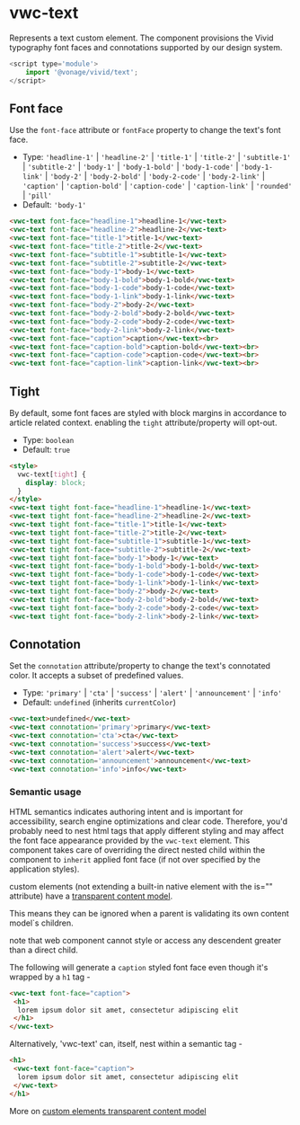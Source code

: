 # vwc-text

Represents a text custom element.
The component provisions the Vivid typography font faces and connotations supported by our design system.

```js
<script type='module'>
    import '@vonage/vivid/text';
</script>
```

## Font face

Use the `font-face` attribute or `fontFace` property to change the text's font face.

- Type: `'headline-1'` | `'headline-2'` | `'title-1'` | `'title-2'` | `'subtitle-1'` | `'subtitle-2'` | `'body-1'` | `'body-1-bold'` | `'body-1-code'` | `'body-1-link'` | `'body-2'` | `'body-2-bold'` | `'body-2-code'` | `'body-2-link'` | `'caption'` | `'caption-bold'` | `'caption-code'` | `'caption-link'` | `'rounded'` | `'pill'`
- Default: `'body-1'`

```html preview
<vwc-text font-face="headline-1">headline-1</vwc-text>
<vwc-text font-face="headline-2">headline-2</vwc-text>
<vwc-text font-face="title-1">title-1</vwc-text>
<vwc-text font-face="title-2">title-2</vwc-text>
<vwc-text font-face="subtitle-1">subtitle-1</vwc-text>
<vwc-text font-face="subtitle-2">subtitle-2</vwc-text>
<vwc-text font-face="body-1">body-1</vwc-text>
<vwc-text font-face="body-1-bold">body-1-bold</vwc-text>
<vwc-text font-face="body-1-code">body-1-code</vwc-text>
<vwc-text font-face="body-1-link">body-1-link</vwc-text>
<vwc-text font-face="body-2">body-2</vwc-text>
<vwc-text font-face="body-2-bold">body-2-bold</vwc-text>
<vwc-text font-face="body-2-code">body-2-code</vwc-text>
<vwc-text font-face="body-2-link">body-2-link</vwc-text>
<vwc-text font-face="caption">caption</vwc-text><br>
<vwc-text font-face="caption-bold">caption-bold</vwc-text><br>
<vwc-text font-face="caption-code">caption-code</vwc-text><br>
<vwc-text font-face="caption-link">caption-link</vwc-text><br>
```

## Tight

By default, some font faces are styled with block margins in accordance to article related context. enabling the `tight` attribute/property will opt-out.

- Type: `boolean`
- Default: `true`

```html preview
<style>
  vwc-text[tight] {
    display: block;
  }
</style>
<vwc-text tight font-face="headline-1">headline-1</vwc-text>
<vwc-text tight font-face="headline-2">headline-2</vwc-text>
<vwc-text tight font-face="title-1">title-1</vwc-text>
<vwc-text tight font-face="title-2">title-2</vwc-text>
<vwc-text tight font-face="subtitle-1">subtitle-1</vwc-text>
<vwc-text tight font-face="subtitle-2">subtitle-2</vwc-text>
<vwc-text tight font-face="body-1">body-1</vwc-text>
<vwc-text tight font-face="body-1-bold">body-1-bold</vwc-text>
<vwc-text tight font-face="body-1-code">body-1-code</vwc-text>
<vwc-text tight font-face="body-1-link">body-1-link</vwc-text>
<vwc-text tight font-face="body-2">body-2</vwc-text>
<vwc-text tight font-face="body-2-bold">body-2-bold</vwc-text>
<vwc-text tight font-face="body-2-code">body-2-code</vwc-text>
<vwc-text tight font-face="body-2-link">body-2-link</vwc-text>
```

## Connotation

Set the `connotation` attribute/property to change the text's connotated color.
It accepts a subset of predefined values.

- Type: `'primary'` | `'cta'` | `'success'` | `'alert'` | `'announcement'` | `'info'`
- Default: `undefined` (inherits `currentColor`)

```html preview
<vwc-text>undefined</vwc-text>
<vwc-text connotation='primary'>primary</vwc-text>
<vwc-text connotation='cta'>cta</vwc-text>
<vwc-text connotation='success'>success</vwc-text>
<vwc-text connotation='alert'>alert</vwc-text>
<vwc-text connotation='announcement'>announcement</vwc-text>
<vwc-text connotation='info'>info</vwc-text>
```

### Semantic usage

HTML semantics indicates authoring intent and is important for accessibility, search engine optimizations and clear code.
Therefore, you'd probably need to nest html tags that apply different styling and may affect the font face appearance provided by the `vwc-text` element.
This component takes care of overriding the direct nested child within the component to `inherit` applied font face (if not over specified by the application styles).

custom elements (not extending a built-in native element with the is="" attribute) have a [transparent content model](https://html.spec.whatwg.org/multipage/dom.html#transparent-content-models).

This means they can be ignored when a parent is validating its own content model`s children.

note that web component cannot style or access any descendent greater than a direct child.

The following will generate a `caption` styled font face even though it's wrapped by a `h1` tag -

```html preview
<vwc-text font-face="caption">
 <h1>
  lorem ipsum dolor sit amet, consectetur adipiscing elit
 </h1>
</vwc-text>
```

Alternatively, 'vwc-text' can, itself, nest within a semantic tag -

```html preview
<h1>
 <vwc-text font-face="caption">
  lorem ipsum dolor sit amet, consectetur adipiscing elit
 </vwc-text>
</h1>
```

More on [custom elements transparent content model](https://html.spec.whatwg.org/multipage/custom-elements.html#custom-elements-core-concepts)
